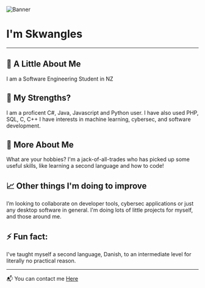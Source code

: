 ![Banner](https://i.ibb.co/sKJsN59/bannerimage.jpg)


# **I'm Skwangles**

---

## :bust_in_silhouette: A Little About Me
   I am a Software Engineering Student in NZ

## :muscle: My Strengths?
 I am a proficent C#, Java, Javascript and Python user.
 I have also used PHP, SQL, C, C++
 I have interests in machine learning, cybersec, and software development.

## :speech_balloon: More About Me
  What are your hobbies?
  I'm a jack-of-all-trades who has picked up some useful skills, like learning a second language and how to code!

## :chart_with_upwards_trend: Other things I'm doing to improve
I’m looking to collaborate on developer tools, cybersec applications or just any desktop software in general.
I'm doing lots of little projects for myself, and those around me.

## ⚡ Fun fact: 
I've taught myself a second language, Danish, to an intermediate level for literally no practical reason.

---

:mailbox_with_mail: You can contact me [Here](mailto:skwangles@gmail.com?subject=Contacting%20You%20From%20Github!)

